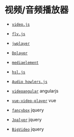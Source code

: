 # 视频/音频播放器

* [` video.js `](https://github.com/videojs/video.js)
* [` flv.js `](https://github.com/bilibili/flv.js)
* [` jwplayer `](https://github.com/jwplayer/jwplayer)
* [` Dplayer `](https://github.com/MoePlayer/DPlayer)
* [` mediaelement `](https://github.com/mediaelement/mediaelement)
* [` hsl.js `](https://github.com/video-dev/hls.js)
* [` Audio howlers.js `](https://github.com/goldfire/howler.js)

* [` videoangular `](https://github.com/videogular/videogular) angularjs
* [` vue-video-player `](https://github.com/surmon-china/vue-video-player) vue
* [` fancybox `](https://github.com/fancyapps/fancybox) jquery
* [` Jpalyer `](https://github.com/jplayer/jPlayer) jquery
* [` BigVideo `](https://github.com/dfcb/BigVideo.js) jquery
